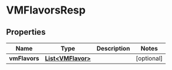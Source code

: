 # VMFlavorsResp

## Properties
Name | Type | Description | Notes
------------ | ------------- | ------------- | -------------
**vmFlavors** | [**List&lt;VMFlavor&gt;**](VMFlavor.md) |  |  [optional]
